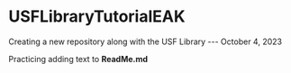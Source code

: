 # USFLibraryTutorialEAK
Creating a new repository along with the USF Library --- October 4, 2023

Practicing adding text to **ReadMe.md**
